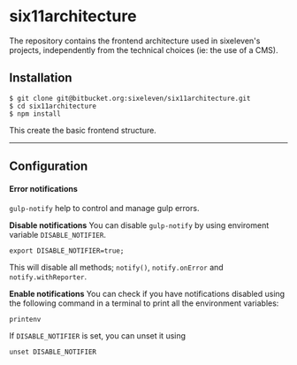 # six11architecture
The repository contains the frontend architecture used in sixeleven's projects, independently from the technical choices (ie: the use of a CMS).

## Installation

```
$ git clone git@bitbucket.org:sixeleven/six11architecture.git
$ cd six11architecture
$ npm install
```
This create the basic frontend structure.

----

## Configuration

#### Error notifications
`gulp-notify` help to control and manage gulp errors.

**Disable notifications**
You can disable `gulp-notify` by using enviroment variable `DISABLE_NOTIFIER`.

```
export DISABLE_NOTIFIER=true;
```

This will disable all methods; `notify()`, `notify.onError` and `notify.withReporter`.

**Enable notifications**
You can check if you have notifications disabled using the following command in a terminal to print all the environment variables:
```
printenv
```
If `DISABLE_NOTIFIER` is set, you can unset it using
```
unset DISABLE_NOTIFIER
```
